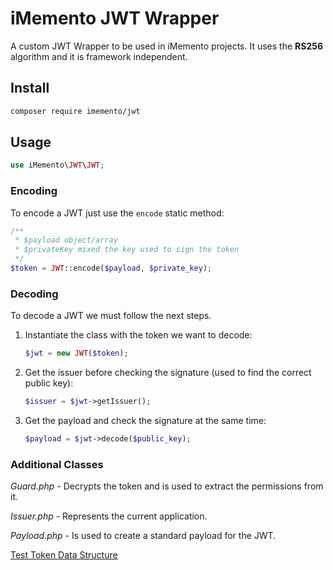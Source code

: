 # iMemento JWT Wrapper

A custom JWT Wrapper to be used in iMemento projects.
It uses the **RS256** algorithm and it is framework independent.

## Install
```bash
composer require imemento/jwt
```

## Usage
```php
use iMemento\JWT\JWT;
```

### Encoding
To encode a JWT just use the `encode` static method:
```php
/**
 * $payload object/array
 * $privateKey mixed the key used to sign the token
 */
$token = JWT::encode($payload, $private_key);
```

### Decoding
To decode a JWT we must follow the next steps.

1. Instantiate the class with the token we want to decode:
	```php
	$jwt = new JWT($token);
	```

2. Get the issuer before checking the signature (used to find the correct public key):
	```php
	$issuer = $jwt->getIssuer();
	```

3. Get the payload and check the signature at the same time:
	```php
	$payload = $jwt->decode($public_key);
	```

### Additional Classes
*Guard.php* - Decrypts the token and is used to extract the permissions from it.

*Issuer.php* - Represents the current application.

*Payload.php* - Is used to create a standard payload for the JWT.

[Test Token Data Structure](test-token.md)